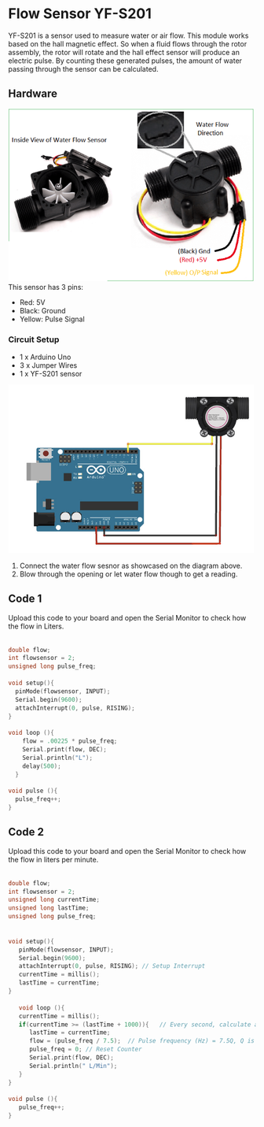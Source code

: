 # Flow Sensor YF-S201

YF-S201 is a sensor used to measure water or air flow. This module works based on the hall magnetic effect. 
So when a fluid flows through the rotor assembly, the rotor will rotate and the hall effect sensor will produce an electric pulse.
By counting these generated pulses, the amount of water passing through the sensor can be calculated.

## Hardware
<img src="./images/flow-sensor.png" width="500" >
This sensor has 3 pins:

* Red: 5V
* Black: Ground
* Yellow: Pulse Signal


### Circuit Setup

* 1 x Arduino Uno
* 3 x Jumper Wires
* 1 x  YF-S201 sensor

 <img src="./images/flow-circuit.png" width="500" >

1. Connect the water flow sesnor as showcased on the diagram above.
2. Blow through the opening or let water flow though to get a reading.


## Code 1
Upload this code to your board and open the Serial Monitor to check how the flow in Liters. 

```C++

double flow;
int flowsensor = 2; 
unsigned long pulse_freq;

void setup(){
  pinMode(flowsensor, INPUT);
  Serial.begin(9600);
  attachInterrupt(0, pulse, RISING); 
}

void loop (){
    flow = .00225 * pulse_freq;
    Serial.print(flow, DEC);
    Serial.println("L");
    delay(500);
  }

void pulse (){
  pulse_freq++;
}

```


## Code 2
Upload this code to your board and open the Serial Monitor to check how the flow in liters per minute.

```C++

double flow;  
int flowsensor = 2; 
unsigned long currentTime;
unsigned long lastTime;
unsigned long pulse_freq;
 

void setup(){
   pinMode(flowsensor, INPUT);
   Serial.begin(9600);
   attachInterrupt(0, pulse, RISING); // Setup Interrupt
   currentTime = millis();
   lastTime = currentTime;
}

   void loop (){
   currentTime = millis();
   if(currentTime >= (lastTime + 1000)){   // Every second, calculate and print L/Min
      lastTime = currentTime; 
      flow = (pulse_freq / 7.5);  // Pulse frequency (Hz) = 7.5Q, Q is flow rate in L/min.
      pulse_freq = 0; // Reset Counter
      Serial.print(flow, DEC); 
      Serial.println(" L/Min");
   }
}

void pulse (){
   pulse_freq++;
}

```


